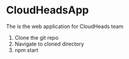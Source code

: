 # CloudHeadsApp
The is the web application for CloudHeads team
1. Clone the git repo
2. Navigate to cloned directory
3. npm start

